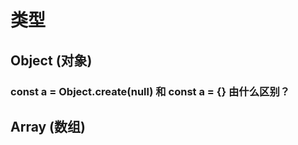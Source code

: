 # 类型

## Object (对象)

### const a = Object.create(null) 和 const a = {} 由什么区别？ 

## Array (数组)



[1]: https://www.cnblogs.com/ajaemp/p/13926448.html	"JS bigInt基本数据类型"

[2]: https://github.com/Advanced-Frontend/Daily-Interview-Question/issues/23
[3]: https://www.cnblogs.com/onepixel/p/5126046.html	"判断JS数据类型的四种方法"

